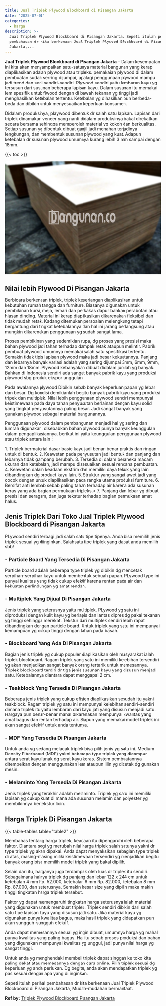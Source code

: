 ```yaml
---
title: Jual Triplek Plywood Blockboard di Pisangan Jakarta
date: '2025-07-01'
categories:
  - harga
description: >-
  Jual Triplek Plywood Blockboard di Pisangan Jakarta. Sepeti itulah perihal
  pembahasan dr kita berkenaan Jual Triplek Plywood Blockboard di Pisangan
  Jakarta,...
---
```


**Jual Triplek Plywood Blockboard di Pisangan Jakarta** – Dalam kesempatan ini kita akan menyampaikan satu-satunya material bangunan yang kerap diaplikasikan adalah plywood atau tripleks. pemakaian plywood di dalam pembuatan sudah serring dijumpai, apalagi penggunaan plywood mampu jadi trend dan seni sendiri-sendiri. Plywood sendiri yaitu lembaran kayu yg tersusun dari susunan beberapa lapisan kayu. Dalam susunan itu memakai lem spesifik untuk flwood dengan di bawah tekanan yg tinggi jadi menghasilkan ketebalan tertentu. Ketebalan yg dihasilkan pun berbeda-beda dan dibikin untuk menyesuaikan keperluan konsumen.

Didalam produksinya, playwood dibentuk dr salah satu lapisan. Lapisan dari triplek dinamakan veneer yang nanti didalam produksinya bakal direkatkan secara bersama sehingga memperoleh material yg kokoh dan berkualitas. Setiap susunan yg dibentuk dibuat ganjil jadi menahan terjadinya lengkungan, dan membentuk susunan plywood yang kuat. Adapun ketebalan dr susunan plywood umumnya kurang lebih 3 mm sampai dengan 18mm.

{{< toc >}}

![Jual Triplek Plywood Blockboard di Pisangan Jakarta](/images/jual-triplek-murah-38.png)

## Nilai lebih Plywood Di Pisangan Jakarta

Berbicara berkenaan triplek, triplek keseriangan diaplikasikan untuk kebutuhan rumah tangga dan furniture. Biasanya digunakan untuk pembikinan kursi, meja, lemari dan perkakas dapur bahkan perabotan atau hiasan dinding. Material ini kerap diaplikasikan dikarenakan fleksibel dan tidak mudah retak. Kadang ditemukan persoalan melengkung tetapi bergantung dari tingkat ketebalannya dan hal ini jarang berlangsung atau mungkin dikarenakan penggunaan yg sudah sangat lama.

Proses pembikinan yang sedemikian rupa, dg proses yang presisi maka bahan plywood jadi tahan terhadap dampak retak ataupun melintir. Pabrik pembuat plywood umumnya memakai salah satu spesifikasi tertentu. Semakin tidak tipis lapisan plywood maka jadi besar kekuatannya. Panjang dan lebarnya banyak variasi adalah yang sering dijumpai 3mm, 6mm, 9mm, 12mm dan 18mm. Plywood kebanyakan dibuat didalam jumlah yg banyak. Bahkan di Indonesia sendiri ada sangat banyak pabrik kayu yang produksi plywood sbg produk ekspor unggulan.

Pada awalannya plywood Dibikin sebab banyak keperluan papan yg lebar dan besar. Dg kondisi demikianlah begitu banyak pabrik kayu yang produksi tripek dan multiplek. Nilai lebih penggunaan plywood sendiri mempunyai keistimewaan pada daya tahan penyusutan berlainan dengan kayu solid yang tingkat penyusutannya paling besar. Jadi sangat banyak yang gunakan plywood sebagai material bangunannya.

Penggunaan plywood dalam pembangunan menjadi hal yg sering dan lumrah digunakan. disebabkan bahan plywood punya banyak keunggulan dalam pengaplikasiannya. berikut ini yaitu keunggulan penggunaan plywood atau triplek antara lain :

1\. Triplek bermaterial dasar basic kayu jadi benar-benar praktis dan ringan untuk di bentuk. 2. Keawetan pada penyusutan jadi bentuk dan panjang dan lebarnya tidak gampang berubah. 3. Tersedia di dalam beraneka macam ukuran dan ketebalan, jadi mampu disesuaikan sesuai rencana pembuatan. 4. Keawetan dalam keadaan ekstrim dan memiliki daya tekuk yang lain dibandingkan dg product kayu lain. 5. Struktur yang sangat awet jadi yang cocok dengan untuk diaplikasikan pada rangka utama produksi furniture. 6. Bersifat anti lembab sebab paling tahan terhadap air karena ada susunan keras yang ada bagian permukaan tripleks.< 7. Panjang dan lebar yg dibuat presisi dan seragam, dan juga tekstur terhadap bagian permukaan amat halus.

## Jenis Triplek Dari Toko Jual Triplek Plywood Blockboard di Pisangan Jakarta

PLywood sendiri terbagi jadi salah satu tipe tipenya. Anda bisa memilih jenis triplek sesuai yg diinginkan. Salahsatu tipe triplek yang dapat anda memilih sbb!

### \- Particle Board Yang Tersedia Di Pisangan Jakarta

Particle board adalah beberapa type triplek yg dibikin dg mencetak serpihan-serpihan kayu untuk membentuk sebuah papan. PLywood type ini punyai kualitas yang tidak cukup efektif karena rentan pada air dan kekuatan perlindungan yg amat rendah.

### \- Multiplek Yang Dijual Di Pisangan Jakarta

Jenis triplek yang seterusnya yaitu multiplek. PLywood yg satu ini diproduksi dengan kulit kayu yg berlapis dan lantas dipres dg pakai tekanan yg tinggi sehingga merekat. Tekstur dari multiplek sendiri lebih rapat dibandingkan dengan particle board. Untuk triplek yang satu ini mempunyai kemampuan yg cukup tinggi dengan tahan pada basah.

### \- Blockboard Yang Ada Di Pisangan Jakarta

Bagian jenis triplek yg cukup populer diaplikasikan oleh masyarakat ialah triplek blockboard. Ragam triplek yang satu ini memiliki kelebihan tersendiri yg akan menjadikan sangat banyak orang tertarik untuk memesannya. Triplek blockboard terdiri dr tiga jenis susunan kayu yang disusun menjadi satu. Ketebalannya diantara dapat menggapai 2 cm.

### \- Teakblock Yang Tersedia Di Pisangan Jakarta

Beberapa jenis triplek yang cukup efisien diaplikasikan sesudah itu yakni teakblock. Ragam triplek yg satu ini mempunyai kelebihan sendiri-sendiri dimana triplek itu yaitu lembaran dari kayu jati yang disusun menjadi satu. Hargaya pun benar-benar mahal dikarenakan mempunyai kwalitas yang amat bagus dan rentan terhadap air. Siapun yang memakai model triplek ini akan sangat efektif untuk anda tentunya.

### \- MDF Yang Tersedia Di Pisangan Jakarta

Untuk anda yg sedang melacak triplek bisa pilih jenis yg satu ini. Medium Density Fiberboard (MDF) yakni beberapa type triplek yang dicampur antara serat kayu lunak dg serat kayu keras. Sistem pembuatannya ditempelkan dengan menggunakan lem ataupun lilin yg dicetak dg gunakan mesin.

### \- Melaminto Yang Tersedia Di Pisangan Jakarta

Jenis triplek yang terakhir adalah melaminto. Triplek yg satu ini memiliki lapisan yg cukup kuat di mana ada susunan melamin dan polyester yg membikinnya bertekstur licin.

## Harga Triplek Di Pisangan Jakarta

{{< table-tables table="table2" >}}

Membahas tentang harga triplek, keadaan itu dipengaruhi oleh beberapa faktor. Diantara segi yg merubah nilai harga triplek salah satunya yakni dr type triplek yg akan dipakai. Anda dapat menyaksikan sebagian type triplek di atas, masing-masing miliki keistimewaan tersendiri yg menjadikan begitu banyak orang bisa memilih model triplek yang bakal dipilih.

Selain dari itu, harganya juga terdampak oleh luas dr triplek itu sendiri. Sebagaimana halnya triplek dg panjang dan lebar 122 x 244 cm untuk ketebalan 4 mm Rp. 52.000, ketebalan 6 mm Rp. 82.000, ketebalan 8 mm Rp. 87.000, dan seterusnya. Semakin besar size yang dipilih maka makin tinggi tingkatan harga triplek tersebut.

Faktor yg dapat memengaruhi tingkatan harga seterusnya ialah material yang digunakan untuk membuat triplek. Triplek sendiri dibikin dari salah satu tipe lapisan kayu yang disusun jadi satu. Jika material kayu yg digunakan punya kwalitas bagus, maka hasil triplek yang didapatkan pun akan sungguh-sungguh efektif.

Anda dapat memesannya sesuai yg ingin dibuat, umumnya harga yg mahal punya kwalitas yang paling bagus. Hal itu sebab proses produksi dan bahan yang digunakan mempunyai kwalitas yg unggul, jadi punya nilai harga yg sangat tinggi.

Untuk anda yg menghendaki membeli triplek dapat singgah ke toko kita paling dekat atau memesannya dengan cara online. Pilih triplek sesuai dg keperluan yg anda perlukan. Dg begitu, anda akan mendapatkan triplek yg pas sesuai dengan apa yang di inginkan.

Sepeti itulah perihal pembahasan dr kita berkenaan Jual Triplek Plywood Blockboard di Pisangan Jakarta, Mudah-mudahan bermanfaat.

**Ref by:** [Triplek Plywood Blockboard Pisangan Jakarta](https://id.wikipedia.org/wiki/Triplek)
